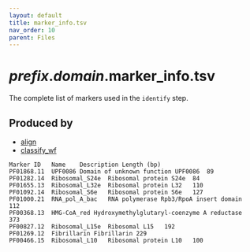 ```yaml
---
layout: default
title: marker_info.tsv
nav_order: 10
parent: Files
---
```


# *prefix*.*domain*.marker_info.tsv

The complete list of markers used in the `identify` step.

## Produced by
 * [align](../commands/align.html)
 * [classify_wf](../commands/classify_wf.html)
 
 
```text
Marker ID	Name	Description	Length (bp)
PF01868.11	UPF0086	Domain of unknown function UPF0086	89
PF01282.14	Ribosomal_S24e	Ribosomal protein S24e	84
PF01655.13	Ribosomal_L32e	Ribosomal protein L32	110
PF01092.14	Ribosomal_S6e	Ribosomal protein S6e	127
PF01000.21	RNA_pol_A_bac	RNA polymerase Rpb3/RpoA insert domain	112
PF00368.13	HMG-CoA_red	Hydroxymethylglutaryl-coenzyme A reductase	373
PF00827.12	Ribosomal_L15e	Ribosomal L15	192
PF01269.12	Fibrillarin	Fibrillarin	229
PF00466.15	Ribosomal_L10	Ribosomal protein L10	100
```